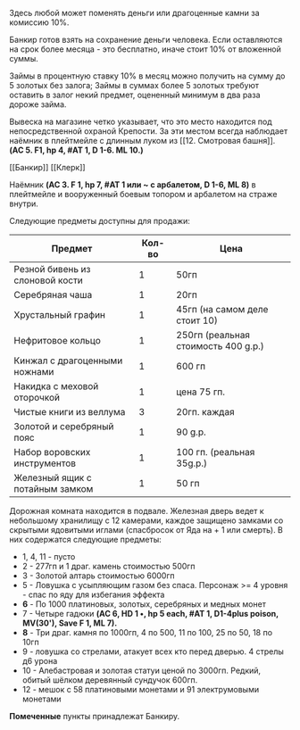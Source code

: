 Здесь любой может поменять деньги или драгоценные камни за комиссию 10%. 

Банкир готов взять на сохранение деньги человека. Если оставляются на срок более месяца - это бесплатно, иначе стоит 10% от вложенной суммы.

Займы  в процентную ставку 10% в месяц можно получить на сумму до 5 золотых без залога; 
Займы в суммах более 5 золотых требуют оставить в залог некий предмет, оцененный минимум в два раза дороже займа.

Вывеска на магазине четко указывает, что это место находится под  непосредственной охраной Крепости. За эти местом всегда наблюдает наёмник в плейтмейле с длинным луком из [[12. Смотровая башня]].
**(AC 5. F1, hp 4, #AT 1, D 1-6. ML 10.)** 

[[Банкир]]
[[Клерк]]

Наёмник **(AC 3. F 1, hp 7, #AT 1 или ~ с арбалетом, D 1-6, ML 8)** в плейтмейле и вооруженный боевым топором и арбалетом на страже внутри. 

Следующие предметы доступны для продажи:

Предмет | Кол-во | Цена
----------|---------|-----
Резной бивень из слоновой кости | 1 | 50гп
Серебряная чаша | 1 | 20гп
Хрустальный графин | 1 | 45гп (на самом деле стоит 10)
Нефритовое кольцо | 1 | 250гп (реальная стоимость 400 g.p.)
Кинжал с драгоценными ножнами | 1 | 600 гп
Накидка с меховой оторочкой | 1 | цена 75 гп.
Чистые книги из веллума  | 3 | 20гп. каждая
Золотой и серебряный пояс | 1 | 90 g.p.
Набор воровских инструментов | 1 | 100 гп. (реальная 35g.p.)
Железный ящик с потайным замком | 1 | 50 гп

Дорожная комната находится в подвале. Железная дверь ведет к небольшому хранилищу с 12 камерами, каждое защищено замками со скрытыми ядовитыми иглами (спасбросок от Яда на + 1 или смерть). В них содержатся следующие предметы:
- 1, 4, 11 - пусто
- 2 - 277гп и 1 драг. камень стоимостью 500гп
- 3 - Золотой алтарь стоимостью 6000гп
- 5 - Ловушка с усыпляющим газом без спаса. Персонаж >= 4 уровня - спас по яду для избегания эффекта
- **6** - По 1000 платиновых, золотых, серебряных и медных монет
- 7 - Четыре гадюки **(AC 6, HD 1 •, hp 5 each, #AT 1, D1-4plus poison, MV(30'), Save F 1, ML 7).**
- **8** - Три драг. камня по 1000гп, 4 по 500, 11 по 100, 25 по 50, 18 по 10гп
- 9 - ловушка со стрелами, атакует всех кто перед дверью. 4 стрелы д6 урона
- 10 - Алебастровая и золотая статуи ценой по 3000гп. Редкий, обитый шёлком деревянный сундучок 600гп.
- 12 - мешок с 58 платиновыми монетами и 91 электрумовыми монетами

**Помеченные** пункты принадлежат Банкиру.